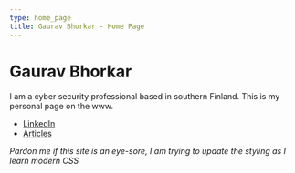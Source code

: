 ```yaml
---
type: home_page
title: Gaurav Bhorkar - Home Page
---
```

# Gaurav Bhorkar
I am a cyber security professional based in southern Finland. This is my personal page on the www.

* [LinkedIn](https://www.linkedin.com/in/gauravbhorkar/)
* [Articles](https://medium.com/@gaurav.bhorkar)

_Pardon me if this site is an eye-sore, I am trying to update the styling as I learn modern CSS_
